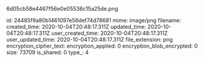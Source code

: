 6d05cb58e4467f56e0e05536c15a25de.png

id: 24485f9a80b1461097e56def74d78681
mime: image/png
filename: 
created_time: 2020-10-04T20:48:17.311Z
updated_time: 2020-10-04T20:48:17.311Z
user_created_time: 2020-10-04T20:48:17.311Z
user_updated_time: 2020-10-04T20:48:17.311Z
file_extension: png
encryption_cipher_text: 
encryption_applied: 0
encryption_blob_encrypted: 0
size: 73709
is_shared: 0
type_: 4